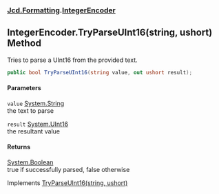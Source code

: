 ### [Jcd.Formatting](Jcd_Formatting.md 'Jcd.Formatting').[IntegerEncoder](Jcd_Formatting_IntegerEncoder.md 'Jcd.Formatting.IntegerEncoder')
## IntegerEncoder.TryParseUInt16(string, ushort) Method
Tries to parse a UInt16 from the provided text.  
```csharp
public bool TryParseUInt16(string value, out ushort result);
```
#### Parameters
<a name='Jcd_Formatting_IntegerEncoder_TryParseUInt16(string_ushort)_value'></a>
`value` [System.String](https://docs.microsoft.com/en-us/dotnet/api/System.String 'System.String')  
the text to parse
  
<a name='Jcd_Formatting_IntegerEncoder_TryParseUInt16(string_ushort)_result'></a>
`result` [System.UInt16](https://docs.microsoft.com/en-us/dotnet/api/System.UInt16 'System.UInt16')  
the resultant value
  
#### Returns
[System.Boolean](https://docs.microsoft.com/en-us/dotnet/api/System.Boolean 'System.Boolean')  
true if successfully parsed, false otherwise

Implements [TryParseUInt16(string, ushort)](Jcd_Formatting_IIntegerParser_TryParseUInt16(string_ushort).md 'Jcd.Formatting.IIntegerParser.TryParseUInt16(string, ushort)')  
